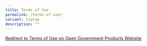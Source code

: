 ```yaml
---
title: Terms of Use
permalink: /terms-of-use/
variant: tiptap
description: ""
---
```

<p><a href="https://www.open.gov.sg/terms-of-use/" rel="noopener noreferrer nofollow" target="_blank">Redirect to Terms of Use on Open Government Products Website</a>
</p>
<p></p>